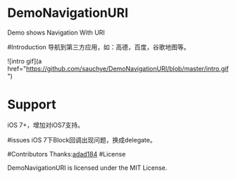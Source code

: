 # DemoNavigationURI
Demo shows Navigation With URI

#Introduction
导航到第三方应用，如：高德，百度，谷歌地图等。

![intro gif](a href="https://github.com/sauchye/DemoNavigationURI/blob/master/intro.gif")

# Support
iOS 7+，增加对iOS7支持。

#issues
iOS 7下Block回调出现问题，换成delegate。

#Contributors
Thanks:<a href="https://github.com/adad184">adad184</a>
#License

DemoNavigationURI is licensed under the MIT License.